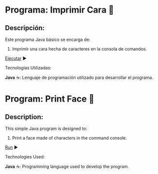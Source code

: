 # Programa: Imprimir Cara :slightly_smiling_face:

## Descripción:

Este programa Java básico se encarga de:

1. Imprimir una cara hecha de caracteres en la consola de comandos.

[Ejecutar](https://onlinegdb.com/5xMuXq-u8) :arrow_forward:

Tecnologías Utilizadas:

**Java** :coffee:: Lenguaje de programación utilizado para desarrollar el programa.

#

# Program: Print Face :slightly_smiling_face:

## Description:

This simple Java program is designed to:

1. Print a face made of characters in the command console.

[Run](https://onlinegdb.com/5xMuXq-u8) :arrow_forward:

Technologies Used:

**Java** :coffee:: Programming language used to develop the program.
